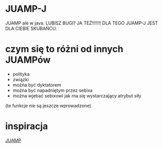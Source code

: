 # JUAMP-J
JUAMP ale w java. LUBISZ BUGI? JA TEŻ!!!!!!! DLA TEGO JUAMP-J JEST DLA CIEBIE SKUBAŃCU.
# czym się to różni od innych JUAMPów
* polityka
* związki
* można być dyktatorem
* można być napadniętym przez sebixa
* można wjebać sebixowi jak ma się wystarczający atrybut siły

  
(te funkcje nie są jeszcze wprowadzone)
# inspiracja
[JUAMP](https://github.com/gorciu-official/JUAMP)
